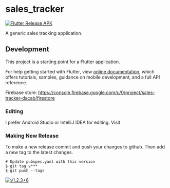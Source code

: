 # sales_tracker

[![Flutter Release APK](https://github.com/dipu-bd/sales_tracker/actions/workflows/release-apk.yml/badge.svg)](https://github.com/dipu-bd/sales_tracker/actions/workflows/release-apk.yml)

A generic sales tracking application.

## Development

This project is a starting point for a Flutter application.

For help getting started with Flutter, view [online documentation](https://flutter.dev/docs), which offers tutorials,
samples, guidance on mobile development, and a full API reference.

Firebase store: https://console.firebase.google.com/u/0/project/sales-tracker-dacab/firestore

### Editing

I prefer Android Studio or IntelliJ IDEA for editing. Visit 

### Making New Release

To make a new release commit and push your changes to github. Then add a new tag to the latest changes.

```
# Update pubspec.yaml with this version
$ git tag v***
$ git push --tags
```

[![v1.2.3+6](https://github.com/dipu-bd/sales_tracker/releases/download/v1.2.3%2B6/sales_tracker_v1.2.3_6-min.gif)](https://github.com/dipu-bd/sales_tracker/releases/tag/v1.2.3%2B6)
